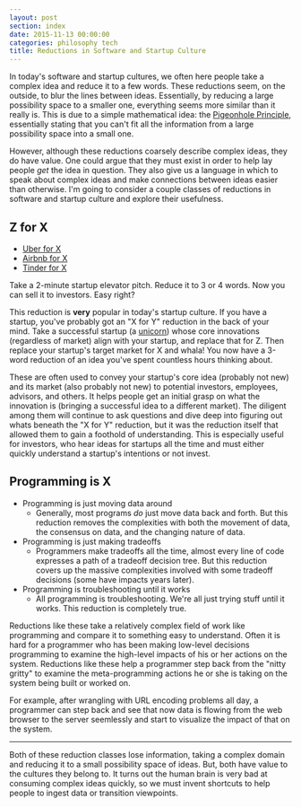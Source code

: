 ```yaml
---
layout: post
section: index
date: 2015-11-13 00:00:00
categories: philosophy tech
title: Reductions in Software and Startup Culture
---
```


In today's software and startup cultures, we often here people take a complex idea and reduce it to a few words. These reductions seem, on the outside, to blur the lines between ideas. Essentially, by reducing a large possibility space to a smaller one, everything seems more similar than it really is. This is due to a simple mathematical idea: the [Pigeonhole Principle](https://en.wikipedia.org/wiki/Pigeonhole_principle), essentially stating that you can't fit all the information from a large possibility space into a small one.

However, although these reductions coarsely describe complex ideas, they do have value. One could argue that they must exist in order to help lay people _get_ the idea in question. They also give us a language in which to speak about complex ideas and make connections between ideas easier than otherwise. I'm going to consider a couple classes of reductions in software and startup culture and explore their usefulness.

<!--break-->

## Z for X

- [Uber for X](https://www.producthunt.com/e/uber-for-x)
- [Airbnb for X](https://www.producthunt.com/e/airbnb-for-x)
- [Tinder for X](https://www.producthunt.com/e/tinder-for-x)

Take a 2-minute startup elevator pitch. Reduce it to 3 or 4 words. Now you can sell it to investors. Easy right?

This reduction is **very** popular in today's startup culture. If you have a startup, you've probably got an "X for Y" reduction in the back of your mind. Take a successful startup (a [unicorn](https://en.wikipedia.org/wiki/Unicorn_%28finance%29)) whose core innovations (regardless of market) align with your startup, and replace that for Z. Then replace your startup's target market for X and whala! You now have a 3-word reduction of an idea you've spent countless hours thinking about.

These are often used to convey your startup's core idea (probably not new) and its market (also probably not new) to potential investors, employees, advisors, and others. It helps people get an initial grasp on what the innovation is (bringing a successful idea to a different market). The diligent among them will continue to ask questions and dive deep into figuring out whats beneath the "X for Y" reduction, but it was the reduction itself that allowed them to gain a foothold of understanding. This is especially useful for investors, who hear ideas for startups all the time and must either quickly understand a startup's intentions or not invest.

## Programming is X

- Programming is just moving data around
    - Generally, most programs _do_ just move data back and forth. But this reduction removes the complexities with both the movement of data, the consensus on data, and the changing nature of data.
- Programming is just making tradeoffs
    - Programmers make tradeoffs all the time, almost every line of code expresses a path of a tradeoff decision tree. But this reduction covers up the massive complexities involved with some tradeoff decisions (some have impacts years later).
- Programming is troubleshooting until it works
    - All programming is troubleshooting. We're all just trying stuff until it works. This reduction is completely true.

Reductions like these take a relatively complex field of work like programming and compare it to something easy to understand. Often it is hard for a programmer who has been making low-level decisions programming to examine the high-level impacts of his or her actions on the system. Reductions like these help a programmer step back from the "nitty gritty" to examine the meta-programming actions he or she is taking on the system being built or worked on.

For example, after wrangling with URL encoding problems all day, a programmer can step back and see that now data is flowing from the web browser to the server seemlessly and start to visualize the impact of that on the system.


---


Both of these reduction classes lose information, taking a complex domain and reducing it to a small possibility space of ideas. But, both have value to the cultures they belong to. It turns out the human brain is very bad at consuming complex ideas quickly, so we must invent shortcuts to help people to ingest data or transition viewpoints.
